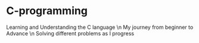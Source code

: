 # C-programming
Learning and Understanding the C language \n
My journey from beginner to Advance \n
Solving different problems as I progress 
